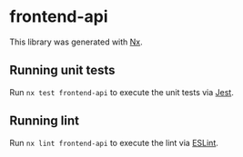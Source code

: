 # frontend-api

This library was generated with [Nx](https://nx.dev).

## Running unit tests

Run `nx test frontend-api` to execute the unit tests via [Jest](https://jestjs.io).

## Running lint

Run `nx lint frontend-api` to execute the lint via [ESLint](https://eslint.org/).
